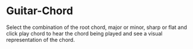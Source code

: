 Guitar-Chord
============
Select the combination of the root chord, major or minor, sharp or flat and click play chord to hear the chord being played and see a visual representation of the chord.
